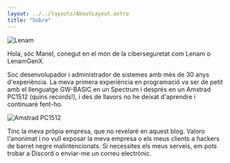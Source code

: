 ```yaml
---
layout: ../../layouts/AboutLayout.astro
title: "Sobre"
---
```


<div>
  <img src="/assets/avatar.png" class="rounded-full sm:w-1/4 mx-auto" alt="Lenam">
</div>

Hola, sóc Manel, conegut en el món de la ciberseguretat com Lenam o LenamGenX.

Soc desenvolupador i administrador de sistemes amb més de 30 anys d'experiència. La meva primera experiència en programació va ser de petit amb el llenguatge GW-BASIC en un Spectrum i després en un Amstrad PC1512 (quins records!), i des de llavors no he deixat d'aprendre i continuaré fent-ho.

<div>
  <img src="/assets/pc1512.png" class="sm:w-1/2 mx-auto" alt="Amstrad PC1512">
</div>

Tinc la meva pròpia empresa, que no revelaré en aquest blog. Valoro l'anonimat i no vull exposar la meva empresa o els meus clients a hackers de barret negre malintencionats. Si necessites els meus serveis, em pots trobar a Discord o enviar-me un correu electrònic.

